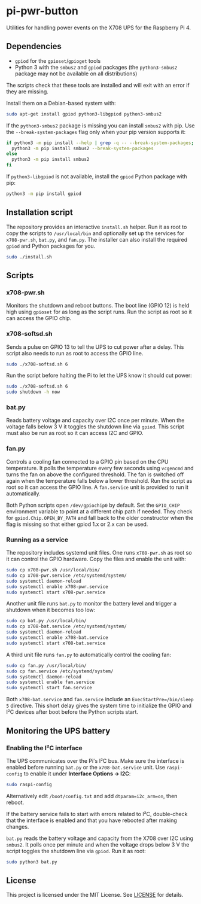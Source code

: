 # pi-pwr-button

Utilities for handling power events on the X708 UPS for the Raspberry Pi 4.

## Dependencies

- `gpiod` for the `gpioset`/`gpioget` tools
- Python 3 with the `smbus2` and `gpiod` packages (the `python3-smbus2` package may not be
  available on all distributions)

The scripts check that these tools are installed and will exit with an error if
they are missing.

Install them on a Debian-based system with:

```bash
sudo apt-get install gpiod python3-libgpiod python3-smbus2
```

If the `python3-smbus2` package is missing you can install `smbus2` with pip.
Use the `--break-system-packages` flag only when your pip version supports it:

```bash
if python3 -m pip install --help | grep -q -- --break-system-packages; then
  python3 -m pip install smbus2 --break-system-packages
else
  python3 -m pip install smbus2
fi
```

If `python3-libgpiod` is not available,
install the `gpiod` Python package with pip:

```bash
python3 -m pip install gpiod
```

## Installation script

The repository provides an interactive `install.sh` helper. Run it as root to
copy the scripts to `/usr/local/bin` and optionally set up the services for
`x708-pwr.sh`, `bat.py`, and `fan.py`. The installer can also install the required
`gpiod` and Python packages for you.

```bash
sudo ./install.sh
```

## Scripts

### x708-pwr.sh
Monitors the shutdown and reboot buttons. The boot line (GPIO 12) is held
high using `gpioset` for as long as the script runs. Run the script as root so
it can access the GPIO chip.

### x708-softsd.sh
Sends a pulse on GPIO 13 to tell the UPS to cut power after a delay. This
script also needs to run as root to access the GPIO line.

```bash
sudo ./x708-softsd.sh 6
```

Run the script before halting the Pi to let the UPS know it should cut
power:

```bash
sudo ./x708-softsd.sh 6
sudo shutdown -h now
```

### bat.py
Reads battery voltage and capacity over I2C once per minute. When the voltage
falls below 3&nbsp;V it toggles the shutdown line via `gpiod`. This script must
also be run as root so it can access I2C and GPIO.

### fan.py
Controls a cooling fan connected to a GPIO pin based on the CPU temperature.
It polls the temperature every few seconds using `vcgencmd` and turns the fan
on above the configured threshold. The fan is switched off again when the
temperature falls below a lower threshold. Run the script as root so it can
access the GPIO line. A `fan.service` unit is provided to run it
automatically.

Both Python scripts open `/dev/gpiochip0` by default. Set the `GPIO_CHIP`
environment variable to point at a different chip path if needed. They check
for `gpiod.Chip.OPEN_BY_PATH` and fall back to the older constructor when the
flag is missing so that either gpiod 1.x or 2.x can be used.

### Running as a service

The repository includes systemd unit files. One runs `x708-pwr.sh` as root so
it can control the GPIO hardware. Copy the files and enable the unit with:

```bash
sudo cp x708-pwr.sh /usr/local/bin/
sudo cp x708-pwr.service /etc/systemd/system/
sudo systemctl daemon-reload
sudo systemctl enable x708-pwr.service
sudo systemctl start x708-pwr.service
```

Another unit file runs `bat.py` to monitor the battery level and trigger a
shutdown when it becomes too low:

```bash
sudo cp bat.py /usr/local/bin/
sudo cp x708-bat.service /etc/systemd/system/
sudo systemctl daemon-reload
sudo systemctl enable x708-bat.service
sudo systemctl start x708-bat.service
```

A third unit file runs `fan.py` to automatically control the cooling fan:

```bash
sudo cp fan.py /usr/local/bin/
sudo cp fan.service /etc/systemd/system/
sudo systemctl daemon-reload
sudo systemctl enable fan.service
sudo systemctl start fan.service
```

Both `x708-bat.service` and `fan.service` include an
`ExecStartPre=/bin/sleep 5` directive. This short delay gives the system
time to initialize the GPIO and I²C devices after boot before the Python
scripts start.

## Monitoring the UPS battery

### Enabling the I²C interface

The UPS communicates over the Pi's I²C bus. Make sure the interface is enabled
before running `bat.py` or the `x708-bat.service` unit. Use
`raspi-config` to enable it under **Interface Options &rarr; I2C**:

```bash
sudo raspi-config
```

Alternatively edit `/boot/config.txt` and add
`dtparam=i2c_arm=on`, then reboot.

If the battery service fails to start with errors related to I²C, double-check
that the interface is enabled and that you have rebooted after making changes.

`bat.py` reads the battery voltage and capacity from the X708 over I2C using
`smbus2`. It polls once per minute and when the voltage drops below 3&nbsp;V the
script toggles the shutdown line via `gpiod`. Run it as root:

```bash
sudo python3 bat.py
```

## License
This project is licensed under the MIT License. See [LICENSE](LICENSE) for details.

